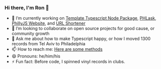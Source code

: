 ### Hi there, I'm Ron 👋

- 🔭 I’m currently working on [Template Typescript Node Package](https://github.com/JoshuaKGoldberg/template-typescript-node-package), [PHLask](https://github.com/phlask/phlask-map), [PhillyJS Website](https://github.com/philly-js-club/philly-js-club-website), and [URL Shortener](https://github.com/RNR1/url-shortener)
- 👯 I’m looking to collaborate on open source projects for good cause, or community growth
- 💬 Ask me about how to make Typescript happy, or how I moved 1300 records from Tel Aviv to Philadelphia
- 📫 How to reach me: [Here are some methods](https://linktr.ee/ronbraha)
- 😄 Pronouns: he/him/his
- ⚡ Fun fact: Before code, I spinned vinyl records in clubs.
